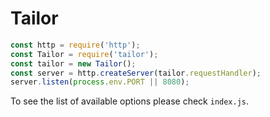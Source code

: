 # Tailor

```javascript
const http = require('http');
const Tailor = require('tailor');
const tailor = new Tailor();
const server = http.createServer(tailor.requestHandler);
server.listen(process.env.PORT || 8080);
```

To see the list of available options please check `index.js`.
